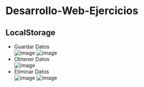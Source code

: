 # Desarrollo-Web-Ejercicios
## LocalStorage
- Guardar Datos <br>
![image](https://github.com/FranklinJPC/Desarrollo-Web-Ejercicios/assets/117754105/3ebbf5be-a3d6-49dc-8362-a8371bb4b91d)
![image](https://github.com/FranklinJPC/Desarrollo-Web-Ejercicios/assets/117754105/2db0daf4-a516-47be-931e-451549cafd05)
- Obtener Datos <br>
![image](https://github.com/FranklinJPC/Desarrollo-Web-Ejercicios/assets/117754105/ca2e6d16-abd8-415d-b46e-33e0cbfb7738)
- Eliminar Datos <br>
![image](https://github.com/FranklinJPC/Desarrollo-Web-Ejercicios/assets/117754105/432bced9-5e38-4ea7-8237-5df9c5536781)
![image](https://github.com/FranklinJPC/Desarrollo-Web-Ejercicios/assets/117754105/ae03b665-641c-48c9-8034-9ea52d048d4f)
